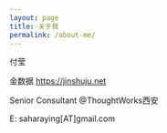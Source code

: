 ```yaml
---
layout: page
title: 关于我
permalink: /about-me/
---
```


付莹

金数据 <a href="https://jinshuju.net" target="_blank">https://jinshuju.net</a>

Senior Consultant @ThoughtWorks西安

E: saharaying[AT]gmail.com
